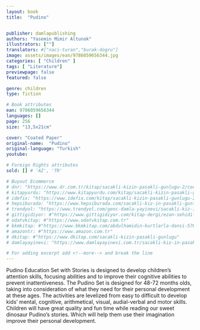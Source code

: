 ```yaml
---
layout: book
title:  "Pudino"


publisher: damlapublishing
authors: "Yasemin Mimir Altunok"
illustrators: [""]
translators: #["naci-turan","burak-dogru"]
image: assets/images/ean/9786059656344.jpg
categories: [ "Children" ]
tags: [ "Literature"]
previewpage: false
featured: false

genre: children
type: fiction

# Book attributes
ean: 9786059656344
languages: []
page: 256
size: "13,5x21cm"

cover: "Coated Paper"
original-name:  "Pudino"
original-language: "Turkish"
youtube:

# Foreign Rights attributes
sold: [] # 'AZ', 'TR'

# Buyout Ecommerce
# dnr: "https://www.dr.com.tr/kitap/sacakli-kizin-pasakli-gunlugu-2/cocuk-ve-genclik/genclik-10-yas/roman-oyku/urunno=0001893059001"
# kitapyurdu: "https://www.kitapyurdu.com/kitap/sacakli-kizin-pasakli-gunlugu-2-/560122.html&filter_name=Sa%C3%A7akl%C4%B1+K%C4%B1z%27%C4%B1n+Pasakl%C4%B1+G%C3%BCnl%C3%BC%C4%9F%C3%BC+2"
# idefix: "https://www.idefix.com/kitap/sacakli-kizin-pasakli-gunlugu-2/cocuk-ve-genclik/genclik-10-yas/roman-oyku/urunno=0001893059001"
# hepsiburada: "https://www.hepsiburada.com/sacakli-kiz-in-pasakli-gunlugu-2-damla-yayinevi-p-HBV000012ER86"
# trendyol: "https://www.trendyol.com/genc-damla-yayinevi/sacakli-kiz-in-pasakli-gunlugu-2-p-54825777"
# gittigidiyor: #"https://www.gittigidiyor.com/kitap-dergi/ezan-sehidi-adnan-menderes_pdp_732728793"
# odatvkitap: #"https://www.odatvkitap.com.tr"
# bkmkitap: #"https://www.bkmkitap.com/abdulhamidin-kurtlarla-dansi-578226"
# amazontr: #"https://www.amazon.com.tr"
# dkitap: #"https://www.dkitap.com/sacakli-kizin-pasakli-gunlugu"
# damlayayinevi: "https://www.damlayayinevi.com.tr/sacakli-kiz-in-pasakli-gunlugu-2-bu-iste-bi-terslik-var"

# For adding excerpt add <!--more--> and break the line
---
```

Pudino Education Set with Stories is designed to
develop children’s attention skills, focusing abilities
and to improve their cognitive abilities to prevent inattentiveness.
The Pudino Set is designed for 48-72 months olds,
taking into consideration of what they need for their
personal development at these ages. The activities are
levelized from easy to difficult to develop kids’ mental,
cognitive, arithmetical, visual, audial-verbal and motor
skills. Children will have great quality and fun time
while reading our sweet dinosaur Pudino’s stories.
Which will help them use their imagination improve
their personal development.
<!--more--> 

